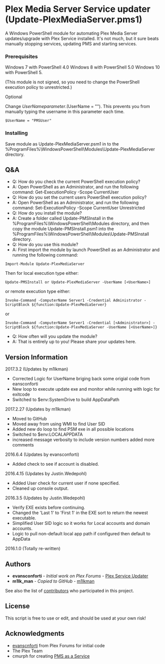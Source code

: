 # Plex Media Server Service updater (Update-PlexMediaServer.pms1)

A Windows PowerShell module for automating Plex Media Server updates/upgrade with Plex Service installed. It's not much, but it sure beats manually stopping services, updating PMS and starting services.

### Prerequisites

Windows 7 with PowerShell 4.0
Windows 8 with PowerShell 5.0
Windows 10 with PowerShell 5.

(This module is not signed, so you need to change the PowerShell execution policy to unrestricted.)

Optional

Change $UserName parameter. ($UserName = ""). This prevents you from manually typing the username in this parameter each time.

```
$UserName = "PMSUser"
```
### Installing

Save module as Update-PlexMediaServer.psm1 in to the %ProgramFiles%\WindowsPowerShell\Modules\Update-PlexMediaServer directory.

## Q&A

* Q: How do you check the current PowerShell execution policy?
* A: Open PowerShell as an Administrator, and run the following command: Get-ExecutionPolicy -Scope CurrentUser
* Q: How do you set the current users PowerShell execution policy?
* A: Open PowerShell as an Administrator, and run the following command: Set-ExecutionPolicy -Scope CurrentUser Unrestricted
* Q: How do you install the module?
* A: Create a folder called Update-PMSInstall in the %ProgramFiles%\WindowsPowerShell\Modules directory, and then copy the module Update-PMSInstall.psm1 into the %ProgramFiles%\WindowsPowerShell\Modules\Update-PMSInstall directory.
* Q: How do you use this module?
* A: First import the module by launch PowerShell as an Administrator and running the following command:
```
Import-Module Update-PlexMediaServer
```
Then for local execution type either:
```
Update-PMSInstall or Update-PlexMediaServer -UserName [<UserName>]
```
or remote execution type either:
```
Invoke-Command -ComputerName Server1 -Credential Administrator -ScriptBlock ${function:Update-PlexMediaServer}
```
or
```
Invoke-Command -ComputerName Server1 -Credential [<Administrator>] -ScriptBlock ${function:Update-PlexMediaServer -UserName [<UserName>]}
```
* Q:  How often will you update the module?
* A: That is entirely up to you! Please share your updates here.

## Version Information

  2017.3.2 (Updates by m1lkman)
  * Corrected Logic for UserName briging back some origial code from eansconforti
  * New loop to execute update exe and monitor while running with logic for exitcode
  * Switched to $env:SystemDrive to build AppDataPath
  
  2017.2.27 (Updates by m1lkman)
  * Moved to GitHub
  * Moved away from using WMI to find User SID
  * Added new do loop to find PSM exe in all possible locations
  * Switched to $env:LOCALAPPDATA
  * increased message verbosity to include version numbers added more comments
  
  2016.6.4 (Updates by evansconforti)
  * Added check to see if account is disabled.

  2016.4.15 (Updates by Justin.Wedepohl)
  * Added User check for current user if none specified.
  * Cleaned up console output.

  2016.3.5 (Updates by Justin.Wedepohl)
  * Verify EXE exists before continuing.
  * Changed the 'Last 1' to 'First 1' in the EXE sort to return the newest executable.
  * Simplified User SID logic so it works for Local accounts and domain accounts.
  * Logic to pull non-default local app path if configured then default to AppData

  2016.1.0 (Totally re-written)

## Authors

* **evansconforti** - *Initial work on Plex Forums* - [Plex Service Updater](https://forums.plex.tv/discussion/136596/utility-plex-service-updater/p1)
* **m1lk_man** - *Copied to GitHub* - [m1lkman](https://github.com/m1lkman)

See also the list of [contributors](https://github.com/your/project/contributors) who participated in this project.

## License

This script is free to use or edit, and should be used at your own risk!

## Acknowledgments

* [evanscnforti](https://forums.plex.tv/profile/discussions/evansconforti) from Plex Forums for initial code
* The Plex Team
* cmurph for creating [PMS as a Service](https://forums.plex.tv/discussion/93994/pms-as-a-service/p1)
